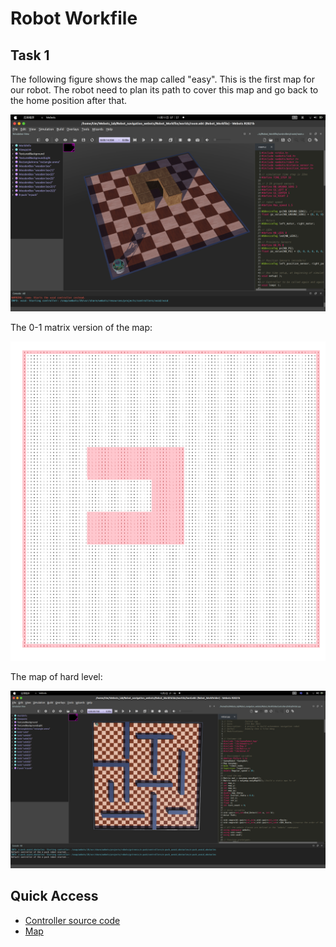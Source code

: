 # Robot Workfile

## Task 1

The following figure shows the map called "easy". This is the first map for our robot. The robot need to plan its path to cover this map and go back to the home position after that. 

![ ](./worlds/maps/map1.png)

The 0-1 matrix version of the map:

![ ](../Doc/pics/Esay_Map.png)

The map of hard level:

![ ](../Doc/pics/Hard_Map.png)


## Quick Access

- [Controller source code](https://github.com/Alexbeast-CN/Robot_navigation_webots/tree/main/Robot_Workfile/controllers)
- [Map](https://github.com/Alexbeast-CN/Robot_navigation_webots/tree/main/Robot_Workfile/worlds)